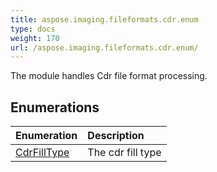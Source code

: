 ```yaml
---
title: aspose.imaging.fileformats.cdr.enum
type: docs
weight: 170
url: /aspose.imaging.fileformats.cdr.enum/
---
```



The module handles Cdr file format processing.

## **Enumerations**
| **Enumeration** | **Description** |
| :- | :- |
| [CdrFillType](/imaging/python-net/aspose.imaging.fileformats.cdr.enum/cdrfilltype/) | The cdr fill type |
